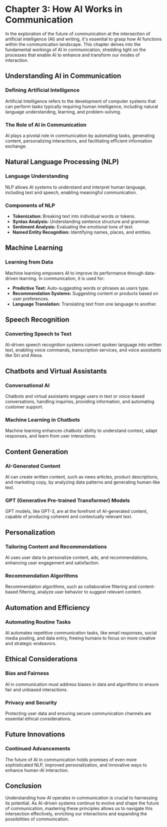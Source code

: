 Chapter 3: How AI Works in Communication
========================================

In the exploration of the future of communication at the intersection of artificial intelligence (AI) and writing, it's essential to grasp how AI functions within the communication landscape. This chapter delves into the fundamental workings of AI in communication, shedding light on the processes that enable AI to enhance and transform our modes of interaction.

Understanding AI in Communication
---------------------------------

### **Defining Artificial Intelligence**

Artificial Intelligence refers to the development of computer systems that can perform tasks typically requiring human intelligence, including natural language understanding, learning, and problem-solving.

### **The Role of AI in Communication**

AI plays a pivotal role in communication by automating tasks, generating content, personalizing interactions, and facilitating efficient information exchange.

Natural Language Processing (NLP)
---------------------------------

### **Language Understanding**

NLP allows AI systems to understand and interpret human language, including text and speech, enabling meaningful communication.

### **Components of NLP**

* **Tokenization:** Breaking text into individual words or tokens.
* **Syntax Analysis:** Understanding sentence structure and grammar.
* **Sentiment Analysis:** Evaluating the emotional tone of text.
* **Named Entity Recognition:** Identifying names, places, and entities.

Machine Learning
----------------

### **Learning from Data**

Machine learning empowers AI to improve its performance through data-driven learning. In communication, it is used for:

* **Predictive Text:** Auto-suggesting words or phrases as users type.
* **Recommendation Systems:** Suggesting content or products based on user preferences.
* **Language Translation:** Translating text from one language to another.

Speech Recognition
------------------

### **Converting Speech to Text**

AI-driven speech recognition systems convert spoken language into written text, enabling voice commands, transcription services, and voice assistants like Siri and Alexa.

Chatbots and Virtual Assistants
-------------------------------

### **Conversational AI**

Chatbots and virtual assistants engage users in text or voice-based conversations, handling inquiries, providing information, and automating customer support.

### **Machine Learning in Chatbots**

Machine learning enhances chatbots' ability to understand context, adapt responses, and learn from user interactions.

Content Generation
------------------

### **AI-Generated Content**

AI can create written content, such as news articles, product descriptions, and marketing copy, by analyzing data patterns and generating human-like text.

### **GPT (Generative Pre-trained Transformer) Models**

GPT models, like GPT-3, are at the forefront of AI-generated content, capable of producing coherent and contextually relevant text.

Personalization
---------------

### **Tailoring Content and Recommendations**

AI uses user data to personalize content, ads, and recommendations, enhancing user engagement and satisfaction.

### **Recommendation Algorithms**

Recommendation algorithms, such as collaborative filtering and content-based filtering, analyze user behavior to suggest relevant content.

Automation and Efficiency
-------------------------

### **Automating Routine Tasks**

AI automates repetitive communication tasks, like email responses, social media posting, and data entry, freeing humans to focus on more creative and strategic endeavors.

Ethical Considerations
----------------------

### **Bias and Fairness**

AI in communication must address biases in data and algorithms to ensure fair and unbiased interactions.

### **Privacy and Security**

Protecting user data and ensuring secure communication channels are essential ethical considerations.

Future Innovations
------------------

### **Continued Advancements**

The future of AI in communication holds promises of even more sophisticated NLP, improved personalization, and innovative ways to enhance human-AI interaction.

Conclusion
----------

Understanding how AI operates in communication is crucial to harnessing its potential. As AI-driven systems continue to evolve and shape the future of communication, mastering these principles allows us to navigate this intersection effectively, enriching our interactions and expanding the possibilities of communication.
